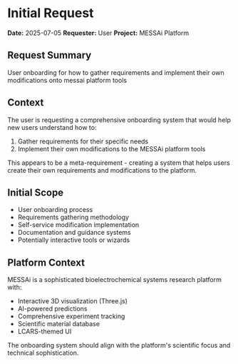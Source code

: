 # Initial Request

**Date:** 2025-07-05 **Requester:** User **Project:** MESSAi Platform

## Request Summary

User onboarding for how to gather requirements and implement their own
modifications onto messai platform tools

## Context

The user is requesting a comprehensive onboarding system that would help new
users understand how to:

1. Gather requirements for their specific needs
2. Implement their own modifications to the MESSAi platform tools

This appears to be a meta-requirement - creating a system that helps users
create their own requirements and modifications to the platform.

## Initial Scope

- User onboarding process
- Requirements gathering methodology
- Self-service modification implementation
- Documentation and guidance systems
- Potentially interactive tools or wizards

## Platform Context

MESSAi is a sophisticated bioelectrochemical systems research platform with:

- Interactive 3D visualization (Three.js)
- AI-powered predictions
- Comprehensive experiment tracking
- Scientific material database
- LCARS-themed UI

The onboarding system should align with the platform's scientific focus and
technical sophistication.

